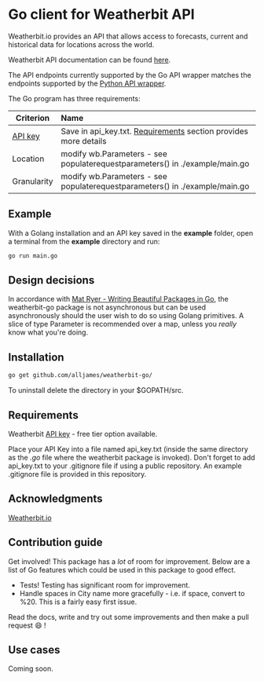 # Go client for Weatherbit API

Weatherbit.io provides an API that allows access to forecasts, current and historical data for locations across the world.

Weatherbit API documentation can be found [here](https://www.weatherbit.io/api).

The API endpoints currently supported by the Go API wrapper matches the endpoints supported by the [Python API wrapper](https://github.com/weatherbit/weatherbit-python).

The Go program has three requirements:

| Criterion                                            | Name          |
| ------                                               |:------------- |
| [API key](https://www.weatherbit.io/pricing)         | Save in api_key.txt. [Requirements](#requirements) section provides more details       |
| Location                                             | modify wb.Parameters - see populaterequestparameters() in ./example/main.go            |
| Granularity                                          | modify wb.Parameters - see populaterequestparameters() in ./example/main.go            |

## Example

With a Golang installation and an API key saved in the **example** folder, open a terminal from the **example** directory and run:

```bash
go run main.go
```

## Design decisions

In accordance with [Mat Ryer - Writing Beautiful Packages in Go](https://youtu.be/cAWlv2SeQus?t=794), the weatherbit-go package is not asynchronous but can be used asynchronously should the user wish to do so using Golang primitives. A slice of type Parameter is recommended over a map, unless you *really* know what you're doing.

## Installation

```bash
go get github.com/alljames/weatherbit-go/
```

To uninstall delete the directory in your $GOPATH/src.

## Requirements

Weatherbit [API key](https://www.weatherbit.io/pricing) - free tier option available.

Place your API Key into a file named api_key.txt (inside the same directory as the *.go* file where the weatherbit package is invoked). Don't forget to add api_key.txt to your .gitignore file if using a public repository. An example .gitignore file is provided in this repository.

## Acknowledgments

[Weatherbit.io](https://github.com/weatherbit)

## Contribution guide

Get involved! This package has a *lot* of room for improvement. Below are a list of Go features which could be used in this package to good effect.

* Tests! Testing has significant room for improvement.
* Handle spaces in City name more gracefully - i.e. if space, convert to %20. This is a fairly easy first issue.

Read the docs, write and try out some improvements and then make a pull request :smile: !

## Use cases

Coming soon.